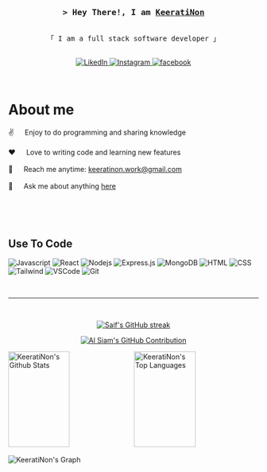 <!-- Intro  -->
<h3 align="center">
        <samp>&gt; Hey There!, I am
                <b><a target="_blank" href="https://alsiam.com">KeeratiNon</a></b>
        </samp>
</h3>


<p align="center"> 
  <samp>
    <br>
    「 I am a full stack software developer 」
    <br>
    <br>
  </samp>
</p>

<p align="center">
 <a href="https://www.linkedin.com/in/keeratinon" target="_blank">
  <img src="https://img.shields.io/badge/LinkedIn-0077B5?style=for-the-badge&logo=linkedin&logoColor=white" alt="LikedIn"/>
 </a>
 <a href="https://www.instagram.com/9.nnt" target="_blank">
  <img src="https://img.shields.io/badge/Instagram-fe4164?style=for-the-badge&logo=instagram&logoColor=white" alt="Instagram" />
 </a> 
 <a href="https://www.facebook.com/keerati.daoweerakul" target="_blank">
  <img src="https://img.shields.io/badge/Facebook-20BEFF?&style=for-the-badge&logo=facebook&logoColor=white" alt="facebook"  />
  </a> 
</p>
<br />

<!-- About Section -->
 # About me
 
<p>
  
 ✌️ &emsp; Enjoy to do programming and sharing knowledge <br/><br/>
 ❤️ &emsp; Love to writing code and learning new features<br/><br/>
 📧 &emsp; Reach me anytime: keeratinon.work@gmail.com<br/><br/>
 💬 &emsp; Ask me about anything [here](https://github.com/KeeratiNon)

</p>

<br/>
<br/>
<br/>

## Use To Code

![Javascript](https://img.shields.io/badge/Javascript-F0DB4F?style=for-the-badge&labelColor=black&logo=javascript&logoColor=F0DB4F)
![React](https://img.shields.io/badge/-React-61DBFB?style=for-the-badge&labelColor=black&logo=react&logoColor=61DBFB)
![Nodejs](https://img.shields.io/badge/Nodejs-3C873A?style=for-the-badge&labelColor=black&logo=node.js&logoColor=3C873A)
![Express.js](https://img.shields.io/badge/Express.js-000000?style=for-the-badge&logo=express&logoColor=white)
![MongoDB](https://img.shields.io/badge/MongoDB-4EA94B?style=for-the-badge&logo=mongodb&logoColor=white)
![HTML](https://img.shields.io/badge/HTML5-E34F26?style=for-the-badge&logo=html5&logoColor=white)
![CSS](https://img.shields.io/badge/CSS-1572B6?style=for-the-badge&logo=css&logoColor=white)
![Tailwind](https://img.shields.io/badge/Tailwind_CSS-092749?style=for-the-badge&logo=tailwindcss&logoColor=06B6D4&labelColor=000000)
![VSCode](https://img.shields.io/badge/Visual_Studio-0078d7?style=for-the-badge&logo=visual%20studio&logoColor=white)
![Git](https://img.shields.io/badge/Git-F05032?style=for-the-badge&logo=git&logoColor=white)


<br/>
<hr/>
<br/>

<p align="center">
  <a href="https://github.com/KeeratiNon">
    <img src="https://github-readme-streak-stats.herokuapp.com/?user=KeeratiNon&theme=radical&border=7F3FBF&background=0D1117" alt="Saif's GitHub streak"/>
  </a>
</p>

<p align="center">
  <a href="https://github.com/KeeratiNon">
    <img src="https://github-profile-summary-cards.vercel.app/api/cards/profile-details?username=KeeratiNon&theme=radical" alt="Al Siam's GitHub Contribution"/>
  </a>
</p>

<a> 
    <a href="https://github.com/KeeratiNon"><img alt="KeeratiNon's Github Stats" src="https://denvercoder1-github-readme-stats.vercel.app/api?username=KeeratiNon&show_icons=true&count_private=true&theme=react&border_color=7F3FBF&bg_color=0D1117&title_color=F85D7F&icon_color=F8D866" height="192px" width="49.5%"/></a>
  <a href="https://github.com/KeeratiNon"><img alt="KeeratiNon's Top Languages" src="https://denvercoder1-github-readme-stats.vercel.app/api/top-langs/?username=KeeratiNon&langs_count=8&layout=compact&theme=react&border_color=7F3FBF&bg_color=0D1117&title_color=F85D7F&icon_color=F8D866" height="192px" width="49.5%"/></a>
  <br/>
</a>


![KeeratiNon's Graph](https://github-readme-activity-graph.vercel.app/graph?username=KeeratiNon&custom_title=KeeratiNon's%20GitHub%20Activity%20Graph&bg_color=0D1117&color=7F3FBF&line=7F3FBF&point=7F3FBF&area_color=FFFFFF&title_color=FFFFFF&area=true)
